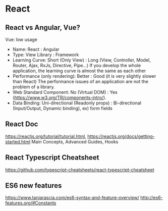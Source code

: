 # React

## React vs Angular, Vue?

Vue: low usage

- Name: React : Angular
- Type: View Library : Framework
- Learning Curve: Short (Only View) : Long (View, Controller, Model, Router, Ajax, RxJs, Directive, Pipe...)
  If you develop the whole application, the learning curve is almost the same as each other
- Performance (only rendering): Better : Good (it is very slightly slower than React)
  The performance issues of an application are not the problem of a library.
- Web Standard Component: No (Virtual DOM) : Yes (<https://www.w3.org/TR/components-intro/>).
- Data Binding: Uni-directional (Readonly props) : Bi-directional (Input/Output, Dynamic binding), ex) form fields

## React Doc

<https://reactjs.org/tutorial/tutorial.html>, <https://reactjs.org/docs/getting-started.html> Main Concepts, Advanced Guides, Hooks

## React Typescript Cheatsheet

<https://github.com/typescript-cheatsheets/react-typescript-cheatsheet>


## ES6 new features

<https://www.taniarascia.com/es6-syntax-and-feature-overview/>
<http://es6-features.org/#Constants>
